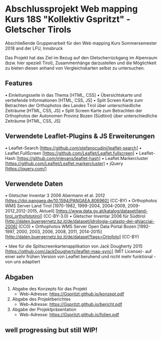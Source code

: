 # Abschlussprojekt Web mapping Kurs 18S "Kollektiv Gspritzt" - Gletscher Tirols
Abschließende Gruppenarbeit für den Web mapping Kurs Sommersemester 2018 and der LFU, Innsbruck

Das Projekt hat das Ziel im Bezug auf den Gletscherrückgang im Alpenraum (bzw. hier speziell Tirol), Zusammenhänge darzustellen und die Möglichkeit zu bieten diesen anhand von Vergleichskarten selbst zu untersuchen.

## Features

• Einleitungsseite in das Thema [HTML, CSS]
• Übersichtskarte und vertiefende Informationen [HTML, CSS, JS]
• Split Screen Karte zum Betrachten der Orthophotos des Landes Tirol über unterschiedliche Zeiträume [HTML, CSS, JS]
• Split Screen Karte zum Betrachten der Orthophotos der Autonomen Provinz Bozen (Südtirol) über unterschiedliche Zeiträume [HTML, CSS, JS]

## Verwendete Leaflet-Plugins & JS Erweiterungen

• Leaflet-Search [https://github.com/stefanocudini/leaflet-search]
• Leaflet.FullScreen [https://github.com/Leaflet/Leaflet.fullscreen]
• Leaflet-Hash [https://github.com/mlevans/leaflet-hash]
• Leaflet.Markercluster [https://github.com/Leaflet/Leaflet.markercluster]
• jQuery [https://jquery.com/]

## Verwendete Daten

• Gletscher Inventar 3 2006 Abermann et al. 2012 [https://doi.pangaea.de/10.1594/PANGAEA.806960] (CC-BY)
• Orthophotos WMS Server Land Tirol [1970-1982, 1999-2004, 2004-2009, 2009-2012,2012-2015, Aktuell] [https://www.data.gv.at/katalog/dataset/land-tirol_orthofototirol] (CC-BY-3.0)
• Gletscher Inventar 2006 für Südtirol [http://daten.buergernetz.bz.it/de/dataset/idrologia-catasto-dei-ghiacciai-2006] (CC0)
• Orthophotos WMS Server Open Data Portal Bozen [1992-1997, 2000, 2003, 2006, 2008, 2011, 2014-2015] [http://daten.buergernetz.bz.it/de/dataset?tags=Ortofoto] (CC-BY)

• Idee für die Splitscreenkartenapplikation von Jack Dougherty 2015 [https://github.com/JackDougherty/leaflet-map-sync] (MIT License)- auf einer sehr frühen Version von Leaflet beruhend und nicht mehr funktional - von uns adaptiert


## Abgaben

1. Abgabe des Konzepts für das Projekt
    - Web-Adresse: https://Gspritzt.github.io/konzept.pdf
2. Abgabe des Projektberichtes
    - Web-Adresse: https://Gspritzt.github.io/bericht.pdf
3. Abgabe der Projektpräsentation
    - Web-Adresse: https://Gspritzt.github.io/folien.pdf

## well progressing but still WIP!
